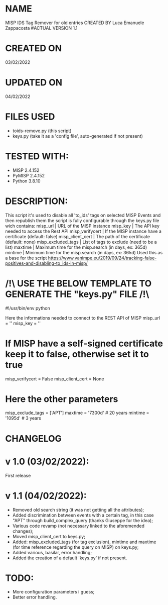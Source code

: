 # NAME
MISP IDS Tag Remover for old entries
CREATED BY
Luca Emanuele Zappacosta
#ACTUAL VERSION
1.1
# CREATED ON
03/02/2022
# UPDATED ON
04/02/2022
# FILES USED
- toids-remove.py (this script)
- keys.py (take it as a 'config file', auto-generated if not present)
# TESTED WITH: 
- MISP 2.4.152
- PyMISP 2.4.152
- Python 3.8.10


# DESCRIPTION:
This script it's used to disable all 'to_ids' tags on selected MISP Events and then republish them
the script is fully configurable through the keys.py file wich contains:
misp_url 						| URL of the MISP instance
misp_key 						| The API key needed to access the Rest API
misp_verifycert				| If the MISP instance have a certificate (default: false)
misp_client_cert				| The path of the certificate (default: none)
misp_excluded_tags			| List of tags to exclude (need to be a list)
maxtime						| Maximum time for the misp.search (in days, ex: 365d)
mintime						| Minimum time for the misp.search (in days, ex: 365d)
Used this as a base for the script https://www.vanimpe.eu/2019/09/24/tracking-false-positives-and-disabling-to_ids-in-misp/

# /!\ USE THE BELOW TEMPLATE TO GENERATE THE "keys.py" FILE /!\

#!/usr/bin/env python

Here the informations needed to connect to the REST API of MISP
misp_url = '<MISP URL HERE>'
misp_key = '<MISP API KEY HERE>'

# If MISP have a self-signed certificate keep it to false, otherwise set it to true 
 misp_verifycert = False
 misp_client_cert = None

# Here the other parameters
misp_exclude_tags = ['APT']
maxtime = '7300d' # 20 years
mintime = '1095d' # 3 years

# CHANGELOG
# v 1.0 (03/02/2022):
First release
# v 1.1 (04/02/2022):
- Removed old search string (it was not getting all the attributes);
- Added discrimination between events with a certain tag, in this case "APT" through build_complex_query (thanks Giuseppe for the idea);
- Various code revamp (not necessary linked to the aforemended changes);
- Moved misp_client_cert to keys.py;
- Added: misp_excluded_tags (for tag exclusion), mintime and maxtime (for time reference regarding the query on MISP) on keys.py;
- Added various, basilar, error handling;
- Added the creation of a default 'keys.py' if not present.

# TODO:
- More configuration parameters i guess;
- Better error handling.
